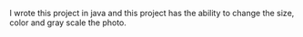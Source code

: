 I wrote this project in java and this project has the ability to change the size, color and gray scale the photo.
